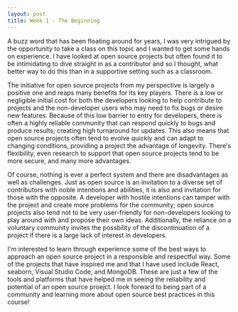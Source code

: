 ```yaml
---
layout: post
title: Week 1 - The Beginning
---
```


A buzz word that has been floating around for years, I was very intrigued by the opportunity to take a class on this topic and I wanted to get some hands on experience. I have looked at open source projects but often found it to be intimidating to dive straight in as a contributor and so I thought, what better way to do this than in a supportive setting such as a classroom. <!--more-->

The initiative for open source projects from my perspective is largely a positive one and reaps many benefits for its key players. There is a low or negligible initial cost for both the developers looking to help contribute to projects and the non-developer users who may need to fix bugs or desire new features. Because of this low barrier to entry for developers, there is often a highly reliable community that can respond quickly to bugs and produce results; creating high turnaround for updates. This also means that open source projects often tend to evolve quickly and can adapt to changing conditions, providing a project the advantage of longevity. There's flexibility, even research to support that open source projects tend to be more secure, and many more advantages.

Of course, nothing is ever a perfect system and there are disadvantages as well as challenges. Just as open source is an invitation to a diverse set of contributors with noble intentions and abilities, it is also and invitation for those with the opposite. A developer with hostile intentions can tamper with the project and create more problems for the community; open source projects also tend not to be very user-friendly for non-developers looking to play around with and propose their own ideas. Additionally, the reliance on a voluntary community invites the possbility of the discontinuation of a project if there is a large lack of interest in developers.

I'm interested to learn through experience some of the best ways to approach an open source project in a responsible and respectful way. Some of the projects that have inspired me and that I have used include React, seaborn, Visual Studio Code, and  MongoDB. These are just a few of the tools and platforms that have helped me in seeing the reliability and potential of an open source proejct. I look forward to being part of a community and learning more about open source best practices in this course!


